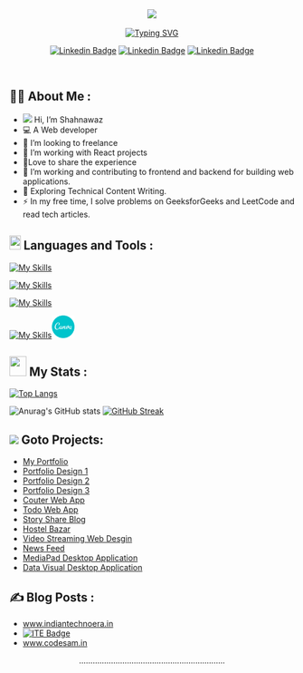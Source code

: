 <!-- BEGIN YOUTUBE-CARDS -->
<!-- END YOUTUBE-CARDS --> 
  

<div id="header" align="center">
  <img src="https://media.tenor.com/CeDk6XdCgOUAAAAi/develop-web.gif" width="160" />
  
</div>  




<div id="badges" align="center">
 
[![Typing SVG](https://readme-typing-svg.demolab.com?font=Fira+Code&duration=2500&pause=1000&color=16C5F7&center=true&width=435&lines=Welcome+to+our+GitHub+world;Explore+more+and+get+more+)](https://git.io/typing-svg)
  
 [![Linkedin Badge](https://img.shields.io/badge/LinkedIn-blue?style=for-the-badge&logo=linkedin&logoColor=white)](http://ca.linkedin.com/in/snawaza243) 
 [![Linkedin Badge](https://img.shields.io/badge/Twitter-blue?style=for-the-badge&logo=twitter&logoColor=white)](http://twitter.com/snawaza243)
 [![Linkedin Badge](https://img.shields.io/badge/YouTube-red?style=for-the-badge&logo=youtube&logoColor=white)](https://www.youtube.com/indiantechnoera) 
 

 
<img src="https://komarev.com/ghpvc/?username=your-github-username&style=flat-square&color=blue" alt=""/>
</div>


:man_technologist: About Me : 
---
- <img src="https://media.giphy.com/media/hvRJCLFzcasrR4ia7z/giphy.gif" width="20px" /> Hi, I’m Shahnawaz
- :computer: A Web developer
- :eyes: I’m looking to freelance
- :maple_leaf: I’m working with React projects
- :revolving_hearts:Love to share the experience
- :telescope: I’m working and contributing to frontend and backend for building web applications.
- :seedling: Exploring Technical Content Writing.
- :zap: In my free time, I solve problems on GeeksforGeeks and LeetCode and read tech articles.

<img src="https://d2xrkn56aw2rdo.cloudfront.net/icc/assets/Mobile/Loading_Blue.gif" width="20" height="25"/> Languages and Tools :
---
<div> 

[![My Skills](https://skillicons.dev/icons?i=c,cpp,java,python&theme=light)](https://skillicons.dev)



[![My Skills](https://skills.thijs.gg/icons?i=html,css,js,react,materialui)](https://skills.thijs.gg)



[![My Skills](https://skills.thijs.gg/icons?i=nodejs,nextjs,express,mysql,mongodb,aws,firebase)](https://skills.thijs.gg)



[![My Skills](https://skills.thijs.gg/icons?i=xd,arduino,git,github,gatsby)](https://skills.thijs.gg)<img src="https://github.com/devicons/devicon/blob/master/icons/canva/canva-original.svg" title="Canva" alt="Canva" width="40" height="40"/>&nbsp;
</div>




<img src="https://media.baamboozle.com/uploads/images/515066/1672495100_159072_gif-url.gif" width="30" height="35"/> My Stats :
---
[![Top Langs](https://github-readme-stats.vercel.app/api/top-langs/?username=snawaza243&layout=compact&theme=tokyonight)](https://github.com/snawaza243/github-readme-stats)

![Anurag's GitHub stats](https://github-readme-stats.vercel.app/api?username=snawaza243&show_icons=true&theme=tokyonight)
[![GitHub Streak](http://github-readme-streak-stats.herokuapp.com?user=snawaza243&theme=tokyonight&background=000000)](https://git.io/streak-stats)



<img style="margin:-200;" src="https://cdn3.emoji.gg/emojis/blinkingeyes_4544.gif" width="25" /> Goto Projects:
---
-   <a href="https://github.com/snawaza243/react-portfolio">My Portfolio</a>
-   <a href="https://github.com/snawaza243/portfolio">Portfolio Design 1</a>
-   <a href="https://github.com/snawaza243/portfolio-design-2">Portfolio Design 2</a>
-   <a href="https://snawaza243.github.io/portfolio-design-1">Portfolio Design 3</a>
-   <a href="https://snawaza243.github.io/react-state-counter/">Couter Web App</a>
-   <a href="https://snawaza243.github.io/react-todo-app/">Todo Web App</a>
-   <a href="https://snawaza243.github.io/react-blog-app/">Story Share Blog</a>
-   <a href="https://github.com/snawaza243/hostelbazaar">Hostel Bazar</a>
-   <a href="https://github.com/snawaza243/react-netflix-clone">Video Streaming Web Desgin</a>
-   <a href="https://github.com/snawaza243/news-feed">News Feed</a>
-   <a href="https://github.com/snawaza243/MediaPad">MediaPad Desktop Application</a>
-   <a href="https://github.com/snawaza243/pydataview">Data Visual Desktop Application</a>

:writing_hand: Blog Posts :
---
- <a href="https://www.indiantechnoera.in">www.indiantechnoera.in</a>
- [![ITE Badge](https://custom-icon-badges.demolab.com/badge/custom-badge-blue.svg?logo=ite)](www.indiantechnoera.in) 
-   <a href="https://www.codesam.in">www.codesam.in</a> 

<p align="center">................................................................</p>
